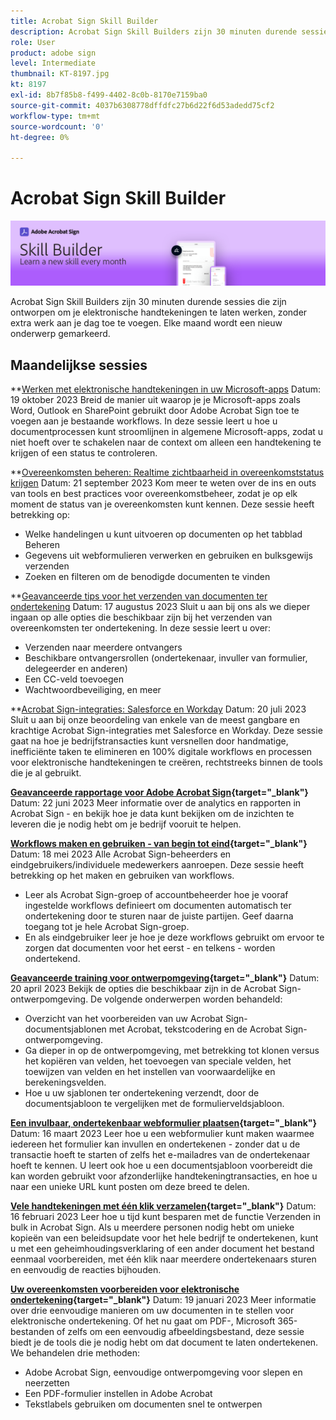 ```yaml
---
title: Acrobat Sign Skill Builder
description: Acrobat Sign Skill Builders zijn 30 minuten durende sessies die zijn ontworpen om je elektronische handtekeningen te laten werken, zonder extra werk toe te voegen aan je dag
role: User
product: adobe sign
level: Intermediate
thumbnail: KT-8197.jpg
kt: 8197
exl-id: 8b7f85b8-f499-4402-8c0b-8170e7159ba0
source-git-commit: 4037b6308778dffdfc27b6d22f6d53adedd75cf2
workflow-type: tm+mt
source-wordcount: '0'
ht-degree: 0%

---
```


# Acrobat Sign Skill Builder

![Vaardigheidbouwer, banner](../assets/SB_Hero.png)

Acrobat Sign Skill Builders zijn 30 minuten durende sessies die zijn ontworpen om je elektronische handtekeningen te laten werken, zonder extra werk aan je dag toe te voegen. Elke maand wordt een nieuw onderwerp gemarkeerd.

## Maandelijkse sessies

**[Werken met elektronische handtekeningen in uw Microsoft-apps](https://teamwork.adobe.com/adobe-sign-skill-builder/attendease/networking/experience/7c88319e-04b7-4560-aad3-ba288d5cfc76/3bd16192-c4c9-4d66-9b1c-575ddcc3c6bb)
Datum: 19 oktober 2023 Breid de manier uit waarop je je Microsoft-apps zoals Word, Outlook en SharePoint gebruikt door Adobe Acrobat Sign toe te voegen aan je bestaande workflows. In deze sessie leert u hoe u documentprocessen kunt stroomlijnen in algemene Microsoft-apps, zodat u niet hoeft over te schakelen naar de context om alleen een handtekening te krijgen of een status te controleren.

**[Overeenkomsten beheren: Realtime zichtbaarheid in overeenkomststatus krijgen](https://teamwork.adobe.com/adobe-sign-skill-builder/attendease/networking/experience/d326c8ab-3173-4c95-9e5a-0afeff4ce006/4bae4b11-516b-4e50-8f10-d116538fd710)
Datum: 21 september 2023 Kom meer te weten over de ins en outs van tools en best practices voor overeenkomstbeheer, zodat je op elk moment de status van je overeenkomsten kunt kennen. Deze sessie heeft betrekking op:

* Welke handelingen u kunt uitvoeren op documenten op het tabblad Beheren
* Gegevens uit webformulieren verwerken en gebruiken en bulksgewijs verzenden
* Zoeken en filteren om de benodigde documenten te vinden

**[Geavanceerde tips voor het verzenden van documenten ter ondertekening](https://teamwork.adobe.com/adobe-sign-skill-builder/attendease/networking/experience/4c4e8632-ba24-445f-a567-a9e76429bdf5/0a2f68ed-9a21-4911-9e38-15943c0e3f9a)
Datum: 17 augustus 2023 Sluit u aan bij ons als we dieper ingaan op alle opties die beschikbaar zijn bij het verzenden van overeenkomsten ter ondertekening. In deze sessie leert u over:

* Verzenden naar meerdere ontvangers
* Beschikbare ontvangersrollen (ondertekenaar, invuller van formulier, delegeerder en anderen)
* Een CC-veld toevoegen
* Wachtwoordbeveiliging, en meer

**[Acrobat Sign-integraties: Salesforce en Workday](https://teamwork.adobe.com/adobe-sign-skill-builder/attendease/networking/experience/8409ba8b-e4ee-4e99-80cc-33902027b80e/307d147e-4b85-4330-81af-5929f0dc5ae4)
Datum: 20 juli 2023 Sluit u aan bij onze beoordeling van enkele van de meest gangbare en krachtige Acrobat Sign-integraties met Salesforce en Workday. Deze sessie gaat na hoe je bedrijfstransacties kunt versnellen door handmatige, inefficiënte taken te elimineren en 100% digitale workflows en processen voor elektronische handtekeningen te creëren, rechtstreeks binnen de tools die je al gebruikt.

**[Geavanceerde rapportage voor Adobe Acrobat Sign](https://adobe-sign-skill-builder.joinus.adobeevents.com/attendease/networking/experience/fa28b18d-ab38-47d4-8ae8-3e0161550bd3/60081eb2-f8a3-45b6-9d75-4f3a53b4c53a){target="_blank"}**
Datum: 22 juni 2023 Meer informatie over de analytics en rapporten in Acrobat Sign - en bekijk hoe je data kunt bekijken om de inzichten te leveren die je nodig hebt om je bedrijf vooruit te helpen.

**[Workflows maken en gebruiken - van begin tot eind](https://teamwork.adobe.com/adobe-sign-skill-builder/attendease/networking/experience/0fc7ccc5-eb36-47f0-a0d3-1fa3648c8fcf/42a9bbad-0a54-4c8c-8002-597d549600fe){target="_blank"}**
Datum: 18 mei 2023 Alle Acrobat Sign-beheerders en eindgebruikers/individuele medewerkers aanroepen. Deze sessie heeft betrekking op het maken en gebruiken van workflows.

* Leer als Acrobat Sign-groep of accountbeheerder hoe je vooraf ingestelde workflows definieert om documenten automatisch ter ondertekening door te sturen naar de juiste partijen. Geef daarna toegang tot je hele Acrobat Sign-groep.
* En als eindgebruiker leer je hoe je deze workflows gebruikt om ervoor te zorgen dat documenten voor het eerst - en telkens - worden ondertekend.

**[Geavanceerde training voor ontwerpomgeving](https://adobe-sign-skill-builder.joinus.adobeevents.com/attendease/networking/experience/30c06b3c-60f7-4293-9cd2-2544104d9140/85ffced9-7613-4382-b3a3-43ba227af5ba){target="_blank"}**
Datum: 20 april 2023 Bekijk de opties die beschikbaar zijn in de Acrobat Sign-ontwerpomgeving. De volgende onderwerpen worden behandeld:

* Overzicht van het voorbereiden van uw Acrobat Sign-documentsjablonen met Acrobat, tekstcodering en de Acrobat Sign-ontwerpomgeving.
* Ga dieper in op de ontwerpomgeving, met betrekking tot klonen versus het kopiëren van velden, het toevoegen van speciale velden, het toewijzen van velden en het instellen van voorwaardelijke en berekeningsvelden.
* Hoe u uw sjablonen ter ondertekening verzendt, door de documentsjabloon te vergelijken met de formulierveldsjabloon.

**[Een invulbaar, ondertekenbaar webformulier plaatsen](https://adobe-sign-skill-builder.joinus.adobeevents.com/attendease/networking/experience/265580bf-245a-4751-9b51-c6877192d13a/9ae41cae-a53e-4b71-a748-2df0ee2e14c8){target="_blank"}**
Datum: 16 maart 2023 Leer hoe u een webformulier kunt maken waarmee iedereen het formulier kan invullen en ondertekenen - zonder dat u de transactie hoeft te starten of zelfs het e-mailadres van de ondertekenaar hoeft te kennen. U leert ook hoe u een documentsjabloon voorbereidt die kan worden gebruikt voor afzonderlijke handtekeningtransacties, en hoe u naar een unieke URL kunt posten om deze breed te delen.

**[Vele handtekeningen met één klik verzamelen](https://adobe-sign-skill-builder.joinus.adobeevents.com/attendease/networking/experience/552e5165-8762-4c73-9d41-8215d48a62cc/9d88acde-96fa-4d83-89e3-1296b94f4d90){target="_blank"}**
Datum: 16 februari 2023 Leer hoe u tijd kunt besparen met de functie Verzenden in bulk in Acrobat Sign. Als u meerdere personen nodig hebt om unieke kopieën van een beleidsupdate voor het hele bedrijf te ondertekenen, kunt u met een geheimhoudingsverklaring of een ander document het bestand eenmaal voorbereiden, met één klik naar meerdere ondertekenaars sturen en eenvoudig de reacties bijhouden.

**[Uw overeenkomsten voorbereiden voor elektronische ondertekening](https://adobe-sign-skill-builder.joinus.adobeevents.com/attendease/networking/experience/c08f6e7e-2ced-48b8-8245-548302fe2df3/15f504a9-3420-4372-83c8-168115f15cbb){target="_blank"}**
Datum: 19 januari 2023 Meer informatie over drie eenvoudige manieren om uw documenten in te stellen voor elektronische ondertekening. Of het nu gaat om PDF-, Microsoft 365-bestanden of zelfs om een eenvoudig afbeeldingsbestand, deze sessie biedt je de tools die je nodig hebt om dat document te laten ondertekenen. We behandelen drie methoden:

* Adobe Acrobat Sign, eenvoudige ontwerpomgeving voor slepen en neerzetten
* Een PDF-formulier instellen in Adobe Acrobat
* Tekstlabels gebruiken om documenten snel te ontwerpen